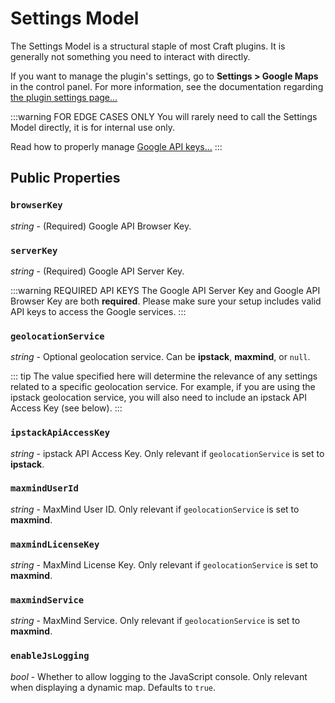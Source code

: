 # Settings Model

The Settings Model is a structural staple of most Craft plugins. It is generally not something you need to interact with directly.

If you want to manage the plugin's settings, go to **Settings > Google Maps** in the control panel. For more information, see the documentation regarding [the plugin settings page...](/getting-started/settings/)

:::warning FOR EDGE CASES ONLY
You will rarely need to call the Settings Model directly, it is for internal use only.

Read how to properly manage [Google API keys...](/helper/api/)
:::

## Public Properties

### `browserKey`

_string_ - (Required) Google API Browser Key.

### `serverKey`

_string_ - (Required) Google API Server Key.

:::warning REQUIRED API KEYS
The Google API Server Key and Google API Browser Key are both **required**. Please make sure your setup includes valid API keys to access the Google services.
:::

### `geolocationService`

_string_ - Optional geolocation service. Can be **ipstack**, **maxmind**, or `null`.

::: tip 
The value specified here will determine the relevance of any settings related to a specific geolocation service. For example, if you are using the ipstack geolocation service, you will also need to include an ipstack API Access Key (see below).
:::

### `ipstackApiAccessKey`

_string_ - ipstack API Access Key. Only relevant if `geolocationService` is set to **ipstack**.

### `maxmindUserId`

_string_ - MaxMind User ID. Only relevant if `geolocationService` is set to **maxmind**.

### `maxmindLicenseKey`

_string_ - MaxMind License Key. Only relevant if `geolocationService` is set to **maxmind**.

### `maxmindService`

_string_ - MaxMind Service. Only relevant if `geolocationService` is set to **maxmind**.

### `enableJsLogging`

_bool_ - Whether to allow logging to the JavaScript console. Only relevant when displaying a dynamic map. Defaults to `true`.

